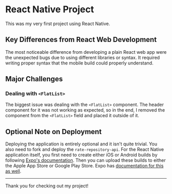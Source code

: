 # React Native Project

This was my very first project using React Native. 

## Key Differences from React Web Development

The most noticeable difference from developing a plain React web app were the unexpected bugs due to using different libraries or syntax. It required writing proper syntax that the mobile build could properly understand.

## Major Challenges

### Dealing with `<FlatList>`
The biggest issue was dealing with the `<FlatList>` component. The header component for it was not working as expected, so in the end, I removed the component from the `<FlatList>` field and placed it outside of it.

## Optional Note on Deployment

Deploying the application is entirely optional and it isn't quite trivial. You also need to fork and deploy the `rate-repository-api`. For the React Native application itself, you first need to create either iOS or Android builds by following [Expo's documentation](https://docs.expo.dev/). Then you can upload these builds to either the Apple App Store or Google Play Store. Expo has [documentation for this as well](https://docs.expo.dev/distribution/uploading-apps/).

---

Thank you for checking out my project!
